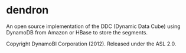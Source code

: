 dendron
=======

An open source implementation of the DDC (Dynamic Data Cube) using DynamoDB from Amazon or HBase 
to store the segments.

Copyright DynamoBI Corporation (2012).  Released under the ASL 2.0.
